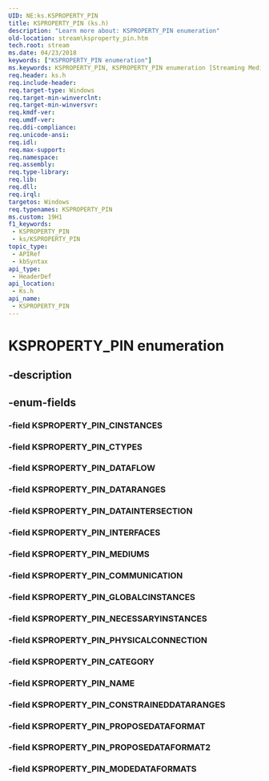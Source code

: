 ```yaml
---
UID: NE:ks.KSPROPERTY_PIN
title: KSPROPERTY_PIN (ks.h)
description: "Learn more about: KSPROPERTY_PIN enumeration"
old-location: stream\ksproperty_pin.htm
tech.root: stream
ms.date: 04/23/2018
keywords: ["KSPROPERTY_PIN enumeration"]
ms.keywords: KSPROPERTY_PIN, KSPROPERTY_PIN enumeration [Streaming Media Devices], KSPROPERTY_PIN_CATEGORY, KSPROPERTY_PIN_CINSTANCES, KSPROPERTY_PIN_COMMUNICATION, KSPROPERTY_PIN_CONSTRAINEDDATARANGES, KSPROPERTY_PIN_CTYPES, KSPROPERTY_PIN_DATAFLOW, KSPROPERTY_PIN_DATAINTERSECTION, KSPROPERTY_PIN_DATARANGES, KSPROPERTY_PIN_GLOBALCINSTANCES, KSPROPERTY_PIN_INTERFACES, KSPROPERTY_PIN_MEDIUMS, KSPROPERTY_PIN_NAME, KSPROPERTY_PIN_NECESSARYINSTANCES, KSPROPERTY_PIN_PHYSICALCONNECTION, KSPROPERTY_PIN_PROPOSEDATAFORMAT, KSPROPERTY_PIN_PROPOSEDATAFORMAT2, ks/KSPROPERTY_PIN, ks/KSPROPERTY_PIN_CATEGORY, ks/KSPROPERTY_PIN_CINSTANCES, ks/KSPROPERTY_PIN_COMMUNICATION, ks/KSPROPERTY_PIN_CONSTRAINEDDATARANGES, ks/KSPROPERTY_PIN_CTYPES, ks/KSPROPERTY_PIN_DATAFLOW, ks/KSPROPERTY_PIN_DATAINTERSECTION, ks/KSPROPERTY_PIN_DATARANGES, ks/KSPROPERTY_PIN_GLOBALCINSTANCES, ks/KSPROPERTY_PIN_INTERFACES, ks/KSPROPERTY_PIN_MEDIUMS, ks/KSPROPERTY_PIN_NAME, ks/KSPROPERTY_PIN_NECESSARYINSTANCES, ks/KSPROPERTY_PIN_PHYSICALCONNECTION, ks/KSPROPERTY_PIN_PROPOSEDATAFORMAT, ks/KSPROPERTY_PIN_PROPOSEDATAFORMAT2, ks/KSPROPERTY_PIN_MODEDATAFORMATS, stream.ksproperty_pin
req.header: ks.h
req.include-header: 
req.target-type: Windows
req.target-min-winverclnt: 
req.target-min-winversvr: 
req.kmdf-ver: 
req.umdf-ver: 
req.ddi-compliance: 
req.unicode-ansi: 
req.idl: 
req.max-support: 
req.namespace: 
req.assembly: 
req.type-library: 
req.lib: 
req.dll: 
req.irql: 
targetos: Windows
req.typenames: KSPROPERTY_PIN
ms.custom: 19H1
f1_keywords:
 - KSPROPERTY_PIN
 - ks/KSPROPERTY_PIN
topic_type:
 - APIRef
 - kbSyntax
api_type:
 - HeaderDef
api_location:
 - Ks.h
api_name:
 - KSPROPERTY_PIN
---
```


# KSPROPERTY_PIN enumeration


## -description

## -enum-fields

### -field KSPROPERTY_PIN_CINSTANCES

### -field KSPROPERTY_PIN_CTYPES

### -field KSPROPERTY_PIN_DATAFLOW

### -field KSPROPERTY_PIN_DATARANGES

### -field KSPROPERTY_PIN_DATAINTERSECTION

### -field KSPROPERTY_PIN_INTERFACES

### -field KSPROPERTY_PIN_MEDIUMS

### -field KSPROPERTY_PIN_COMMUNICATION

### -field KSPROPERTY_PIN_GLOBALCINSTANCES

### -field KSPROPERTY_PIN_NECESSARYINSTANCES

### -field KSPROPERTY_PIN_PHYSICALCONNECTION

### -field KSPROPERTY_PIN_CATEGORY

### -field KSPROPERTY_PIN_NAME

### -field KSPROPERTY_PIN_CONSTRAINEDDATARANGES

### -field KSPROPERTY_PIN_PROPOSEDATAFORMAT

### -field KSPROPERTY_PIN_PROPOSEDATAFORMAT2

### -field KSPROPERTY_PIN_MODEDATAFORMATS

